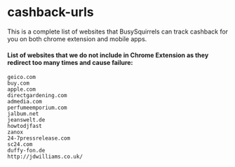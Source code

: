 # cashback-urls

This is a complete list of websites that BusySquirrels can track cashback for you on both chrome extension and mobile apps. 

#### List of websites that we do not include in Chrome Extension as they redirect too many times and cause failure:
```
geico.com
buy.com
apple.com
directgardening.com
admedia.com
perfumeemporium.com
jalbum.net
jeanswelt.de
howtodjfast
zanox
24-7pressrelease.com 
sc24.com
duffy-fon.de
http://jdwilliams.co.uk/
```
